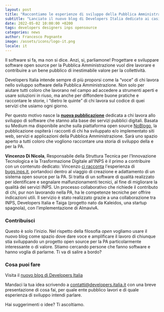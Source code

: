 ```yaml
---
layout: post
title: "Raccontiamo le esperienze di sviluppo della Pubblica Amministrazione"
subtitle: "Lanciato il nuovo blog di Developers Italia dedicato ai casi virtuosi di sviluppo software open source per la PA. Tutti possono contribuire!"
date: 2022-05-02 10:00:00 +0200
tags: developers designers inps opensource
categories: news
author: Francesco Pognante
image: /assets/icons/logo-it.png
locale: it
---
```

Il software si fa, ma non si dice. Anzi, si, parliamone! Progettare e sviluppare software open source per la Pubblica Amministrazione vuol dire lavorare e contribuire a un bene pubblico di inestimabile valore per la collettività.

Developers Italia intende sempre di più proporsi come la “voce” di chi lavora nello sviluppo software della Pubblica Amministrazione. Non solo per aiutare tutti coloro che lavorano nel campo ad accedere a strumenti aperti e usare soluzioni in riuso, ma anche per diffondere buone pratiche e raccontare le storie, i “dietro le quinte” di chi lavora sul codice di quei servizi che usiamo ogni giorno.

Per questo motivo nasce la **[nuova pubblicazione](https://medium.com/developers-italia)** dedicata a chi lavora allo sviluppo di software che stanno alla base dei servizi pubblici digitali. Basata su Medium ma disponibile anche sulla piattaforma open source [NoBlogo](https://noblogo.org/developers-italia/), la pubblicazione ospiterà i racconti di chi ha sviluppato e/o implementato siti web, servizi e applicazioni della Pubblica Amministrazione. Sarà uno spazio aperto a tutti coloro che vogliono raccontare una storia di sviluppo della e per la PA.

**Vincenzo Di Nicola**, Responsabile della Struttura Tecnica per l'Innovazione Tecnologica e la Trasformazione Digitale all'INPS è il primo a contribuire con un contenuto dedicato: Vincenzo [ci racconta](https://medium.com/developers-italia/come-adattare-un-sistema-open-source-per-la-pa-il-caso-bugs-inps-it-4b4aac47be09) l'esperienza di [bugs.inps.it](https://bugs.inps.it/), portandoci dentro al viaggio di creazione e adattamento di un sistema open source per la PA. Si tratta di un software di qualità realizzato per identificare e segnalare malfunzionamenti tecnici, al fine di migliorare la qualità dei servizi INPS. Un processo collaborativo che richiede il contributo di chi, pur non lavorando nella PA, ha le competenze tecniche per offrire indicazioni utili. Il servizio è stato realizzato grazie a una collaborazione tra INPS, Developers Italia e Taiga (progetto nato da Kaleidos, una startup spagnola), con l’implementazione di AlmavivA.


### Contribuisci

Questo è solo l’inizio. Nel rispetto della filosofia *open* vogliamo usare il nuovo blog come spazio dove dare voce e amplificare il lavoro di chiunque stia sviluppando un progetto open source per la PA particolarmente interessante o di valore. Stiamo cercando persone che fanno software e hanno voglia di parlarne. Ti va di salire a bordo?

### Cosa puoi fare

Visita il [nuovo blog di Developers Italia](https://medium.com/developers-italia/)

Mandaci la tua idea scrivendo a [contatti@developers.italia.it](mailto:contatti@developers.italia.it) con una breve presentazione di cosa fai, per quale ente pubblico lavori e di quale esperienza di sviluppo intendi parlare.

Hai suggerimenti o idee? Ti ascoltiamo.

